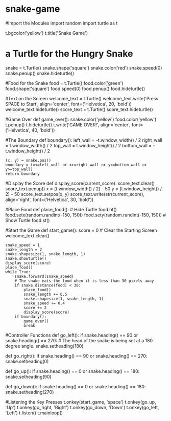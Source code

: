 # snake-game

#Import the Modules
import random
import turtle as t

t.bgcolor('yellow')
t.title('Snake Game')

# a Turtle for the Hungry Snake
snake = t.Turtle()
snake.shape('square')
snake.color('red')
snake.speed(0)
snake.penup()
snake.hideturtle()

#Food for the Snake
food = t.Turtle()
food.color('green')
food.shape('square')
food.speed(0)
food.penup()
food.hideturtle()

#Text on the Screen
welcome_text = t.Turtle()
welcome_text.write('Press SPACE to Start', align='center', font=('Helvetica', 20, 'bold'))
welcome_text.hideturtle()
score_text = t.Turtle()
score_text.hideturtle()

#Game Over
def game_over():
    snake.color('yellow')
    food.color('yellow')
    t.penup()
    t.hideturtle()
    t.write('GAME OVER!', align='center', font=('Helvetica', 40, 'bold'))

#The Boundary
def boundary():
    left_wall = -t.window_width() / 2
    right_wall = t.window_width() / 2
    top_wall = t.window_height() / 2
    bottom_wall = -t.window_height() / 2

    (x, y) = snake.pos()
    boundary = (x<=left_wall or x>=right_wall or y<=bottom_wall or y>=top_wall)
    return boundary
#Display the Score
def display_score(current_score):
    score_text.clear()
    score_text.penup()
    x = (t.window_width() / 2) - 50
    y = (t.window_height() / 2) - 50
    score_text.setpos(x, y)
    score_text.write(str(current_score), align='right',
    font=('Helvetica', 30, 'bold'))

#Place Food
def place_food():
    # Hide Turtle
    food.ht()
    food.setx(random.randint(-150, 150))
    food.sety(random.randint(-150, 150))
    # Show Turtle
    food.st()    

#Start the Game
def start_game():
    score = 0
    # Clear the Starting Screen
    welcome_text.clear()

    snake_speed = 1
    snake_length = 2
    snake.shapesize(1, snake_length, 1)
    snake.showturtle()
    display_score(score)
    place_food()
    while True:
        snake.forward(snake_speed)
        # The snake eats the food when it is less than 30 pixels away
        if snake.distance(food) < 30:
            place_food()
            snake_length += 0.5
            snake.shapesize(1, snake_length, 1)
            snake_speed += 0.4
            score += 2
            display_score(score)
        if boundary():
            game_over()
            break

#Controller Functions
def go_left():
    if snake.heading() == 90 or snake.heading() == 270:
        # The head of the snake is being set at a 180 degree angle.
        snake.setheading(180)

def go_right():
    if snake.heading() == 90 or snake.heading() == 270:
        snake.setheading(0)

def go_up():
    if snake.heading() == 0 or snake.heading() == 180:
        snake.setheading(90)

def go_down():
    if snake.heading() == 0 or snake.heading() == 180:
        snake.setheading(270)

#Listening the Key Presses
t.onkey(start_game, 'space')
t.onkey(go_up, 'Up')
t.onkey(go_right, 'Right')
t.onkey(go_down, 'Down')
t.onkey(go_left, 'Left')
t.listen()
t.mainloop()
